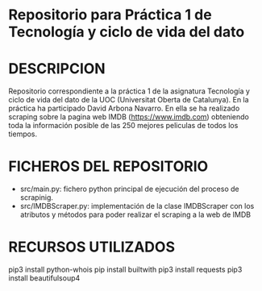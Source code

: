 
# Repositorio para Práctica 1 de Tecnología y ciclo de vida del dato

# DESCRIPCION

Repositorio correspondiente a la práctica 1 de la asignatura Tecnología y ciclo de vida del dato de la UOC (Universitat Oberta de Catalunya).
En la práctica ha participado David Arbona Navarro.
En ella se ha realizado scraping sobre la pagina web IMDB (https://www.imdb.com) obteniendo toda la información posible de las 250 mejores peliculas de todos los tiempos.

# FICHEROS DEL REPOSITORIO

 * src/main.py: fichero python principal de ejecución del proceso de scrapinig.
 * src/IMDBScraper.py: implementación de la clase IMDBScraper con los atributos y métodos para poder realizar el scraping a la web de IMDB

# RECURSOS UTILIZADOS

pip3 install python-whois
pip install builtwith
pip3 install requests
pip3 install beautifulsoup4
